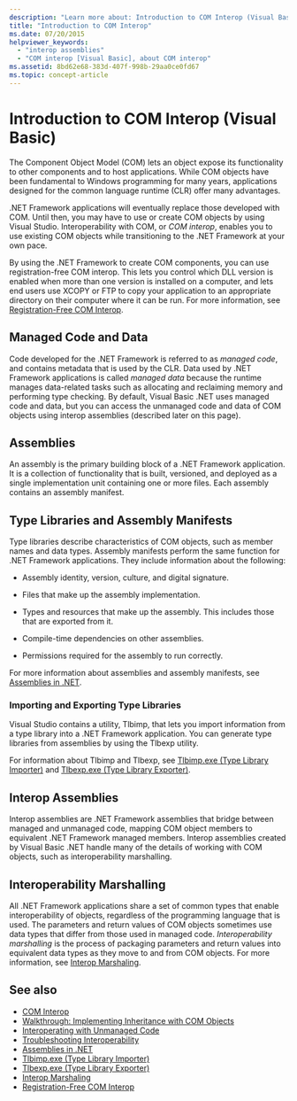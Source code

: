 ```yaml
---
description: "Learn more about: Introduction to COM Interop (Visual Basic)"
title: "Introduction to COM Interop"
ms.date: 07/20/2015
helpviewer_keywords: 
  - "interop assemblies"
  - "COM interop [Visual Basic], about COM interop"
ms.assetid: 8bd62e68-383d-407f-998b-29aa0ce0fd67
ms.topic: concept-article
---
```

# Introduction to COM Interop (Visual Basic)

The Component Object Model (COM) lets an object expose its functionality to other components and to host applications. While COM objects have been fundamental to Windows programming for many years, applications designed for the common language runtime (CLR) offer many advantages.  
  
 .NET Framework applications will eventually replace those developed with COM. Until then, you may have to use or create COM objects by using Visual Studio. Interoperability with COM, or *COM interop*, enables you to use existing COM objects while transitioning to the .NET Framework at your own pace.  
  
 By using the .NET Framework to create COM components, you can use registration-free COM interop. This lets you control which DLL version is enabled when more than one version is installed on a computer, and lets end users use XCOPY or FTP to copy your application to an appropriate directory on their computer where it can be run. For more information, see [Registration-Free COM Interop](../../../framework/interop/registration-free-com-interop.md).  
  
## Managed Code and Data  

 Code developed for the .NET Framework is referred to as *managed code*, and contains metadata that is used by the CLR. Data used by .NET Framework applications is called *managed data* because the runtime manages data-related tasks such as allocating and reclaiming memory and performing type checking. By default, Visual Basic .NET uses managed code and data, but you can access the unmanaged code and data of COM objects using interop assemblies (described later on this page).  
  
## Assemblies  

 An assembly is the primary building block of a .NET Framework application. It is a collection of functionality that is built, versioned, and deployed as a single implementation unit containing one or more files. Each assembly contains an assembly manifest.  
  
## Type Libraries and Assembly Manifests  

 Type libraries describe characteristics of COM objects, such as member names and data types. Assembly manifests perform the same function for .NET Framework applications. They include information about the following:  
  
- Assembly identity, version, culture, and digital signature.  
  
- Files that make up the assembly implementation.  
  
- Types and resources that make up the assembly. This includes those that are exported from it.  
  
- Compile-time dependencies on other assemblies.  
  
- Permissions required for the assembly to run correctly.  
  
 For more information about assemblies and assembly manifests, see [Assemblies in .NET](../../../standard/assembly/index.md).  
  
### Importing and Exporting Type Libraries  

 Visual Studio contains a utility, Tlbimp, that lets you import information from a type library into a .NET Framework application. You can generate type libraries from assemblies by using the Tlbexp utility.  
  
 For information about Tlbimp and Tlbexp, see [Tlbimp.exe (Type Library Importer)](../../../framework/tools/tlbimp-exe-type-library-importer.md) and [Tlbexp.exe (Type Library Exporter)](../../../framework/tools/tlbexp-exe-type-library-exporter.md).  
  
## Interop Assemblies  

 Interop assemblies are .NET Framework assemblies that bridge between managed and unmanaged code, mapping COM object members to equivalent .NET Framework managed members. Interop assemblies created by Visual Basic .NET handle many of the details of working with COM objects, such as interoperability marshalling.  
  
## Interoperability Marshalling  

 All .NET Framework applications share a set of common types that enable interoperability of objects, regardless of the programming language that is used. The parameters and return values of COM objects sometimes use data types that differ from those used in managed code. *Interoperability marshalling* is the process of packaging parameters and return values into equivalent data types as they move to and from COM objects. For more information, see [Interop Marshaling](../../../framework/interop/interop-marshalling.md).  
  
## See also

- [COM Interop](index.md)
- [Walkthrough: Implementing Inheritance with COM Objects](walkthrough-implementing-inheritance-with-com-objects.md)
- [Interoperating with Unmanaged Code](../../../framework/interop/index.md)
- [Troubleshooting Interoperability](troubleshooting-interoperability.md)
- [Assemblies in .NET](../../../standard/assembly/index.md)
- [Tlbimp.exe (Type Library Importer)](../../../framework/tools/tlbimp-exe-type-library-importer.md)
- [Tlbexp.exe (Type Library Exporter)](../../../framework/tools/tlbexp-exe-type-library-exporter.md)
- [Interop Marshaling](../../../framework/interop/interop-marshalling.md)
- [Registration-Free COM Interop](../../../framework/interop/registration-free-com-interop.md)
